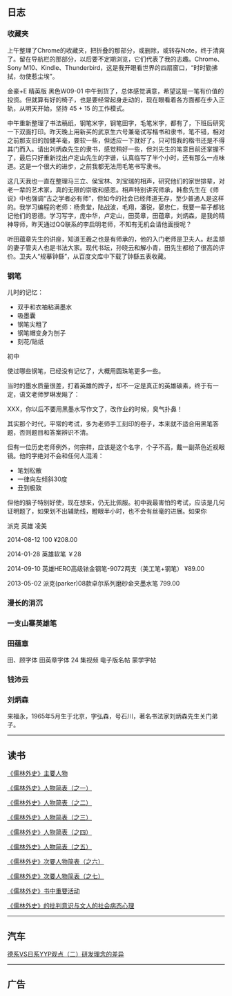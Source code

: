 ## 日志

### 收藏夹

上午整理了Chrome的收藏夹，把折叠的那部分，或删除，或转存Note，终于清爽了。留在导航栏的那部分，以后要不定期浏览，它们代表了我的志趣。Chrome、Sony M10、Kindle、Thunderbird，这是我开眼看世界的四扇窗口，“时时勤拂拭，勿使惹尘埃”。

金豪+E 精英版 黑色W09-01 中午到货了，总体感觉满意，希望这是一笔有价值的投资。但就算有好的椅子，也是要经常起身走动的，现在眼看着各方面都在步入正轨，从明天开始，坚持 45 + 15 的工作模式。

中午重新整理了书法稿纸，钢笔米字，钢笔田字，毛笔米字，都有了，下班后研究一下双面打印。昨天晚上用新买的武京生六号兼毫试写楷书和隶书，笔不错，相对之前那支旧的加健羊毫，要软一些，但适应一下就好了。只可惜我的楷书还是不得其门而入。请出刘炳森先生的隶书，感觉稍好一些，但刘先生的笔意目前还掌握不了，最后只好重新找出卢定山先生的字谱，认真临写了半个小时，还有那么一点味道。这是一个很大的进步，之前我都无法用毛笔书写隶书。

这几天我也一直在整理马三立、侯宝林、刘宝瑞的相声，研究他们的家世排辈，对老一辈的艺术家，真的无限的崇敬和感恩。相声特别讲究师承，韩愈先生在《师说》中也强调“古之学者必有师”，但如今的社会已经师道无存，至少普通人是这样的。我学习编程的老师：杨贵堂，陆战波，毛翔，潘锐，晏忠仁，我要一辈子都铭记他们的恩德。学习写字，庞中华，卢定山，田英章，田蕴章，刘炳森，是我的精神导师，昨天通过QQ联系的李启明老师，不知有无机会请他面授呢？

听田蕴章先生的讲座，知道王羲之也是有师承的，他的入门老师是卫夫人。赵孟頫的妻子管夫人也是书法大家。现代书坛，孙晓云和解小青，田先生都给了很高的评价。卫夫人“规摹钟繇”，从百度文库中下载了钟繇五表收藏。





### 钢笔

儿时的记忆：

* 双手和衣袖粘满墨水
* 吸墨囊
* 钢笔尖粗了
* 钢笔帽变身为刨子
* 刻花/贴纸

初中

使过哪些钢笔，已经没有记忆了，大概用圆珠笔更多一些。

当时的墨水质量很差，打着英雄的牌子，却不一定是真正的英雄碳素，终于有一定，语文老师罗琳发飚了：

XXX，你以后不要用黑墨水写作文了，改作业的时候，臭气扑鼻！

其实那个时代，平常的考试，多为老师手工刻印的卷子，本来就不适合用黑笔答题，否则题目和答案辨识不清。

但有一位历史老师例外，何宗祥，应该是这个名字，个子不高，戴一副茶色近视眼镜。他的字绝对不会和任何人混淆：

* 笔划松散
* 一律向左倾斜30度
* 丑到极致

但他的脑子特别好使，现在想来，仍无比佩服。初中我最害怕的考试，应该是几何证明题了，如果划不出辅助线，瞪眼半小时，也不会有丝毫的进展。如果你


派克 英雄 凌美

2014-08-12  100 ¥208.00 

2014-01-28 英雄软笔 ￥28

2014-09-10 英雄HERO高级铱金钢笔-9072两支（美工笔+钢笔）  ¥89.00

2013-05-02 派克(parker)08款卓尔系列磨砂金夹墨水笔 799.00

### 漫长的消沉

### 一支山寨英雄笔

### 田蕴章

田、顾字体
田英章字体 24 集视频
电子版名帖
蒙学字帖

### 钱沛云

### 刘炳森

来福永，1965年5月生于北京，字弘森，号石川，著名书法家刘炳森先生关门弟子。

***

## 读书

[《儒林外史》主要人物](http://blog.sina.com.cn/s/blog_4d6457bd0100i9wk.html)

[《儒林外史》人物简表（之一）](http://blog.sina.com.cn/s/blog_4d6457bd0100ib3h.html)

[《儒林外史》人物简表（之二）](http://blog.sina.com.cn/s/blog_4d6457bd0100ib3p.html)

[《儒林外史》人物简表（之三）](http://blog.sina.com.cn/s/blog_4d6457bd0100ib3v.html)

[《儒林外史》人物简表（之四）](http://blog.sina.com.cn/s/blog_4d6457bd0100ib42.html)

[《儒林外史》人物简表（之五）](http://blog.sina.com.cn/s/blog_4d6457bd0100ib4a.html)

[《儒林外史》次要人物简表（之六）](http://blog.sina.com.cn/s/blog_4d6457bd0100ib4c.html)

[《儒林外史》次要人物简表（之七）](http://blog.sina.com.cn/s/blog_4d6457bd0100ib4f.html)

[《儒林外史》书中重要活动](http://blog.sina.com.cn/s/blog_4d6457bd0100ib4m.html)

[《儒林外史》的批判意识与文人的社会病态心理](http://blog.sina.com.cn/s/blog_4d6457bd0100idzc.html)

***

## 汽车


[德系VS日系YYP观点（二）研发理念的差异](http://views.xincheping.com/yyp/767-1.html)


***

## 广告















